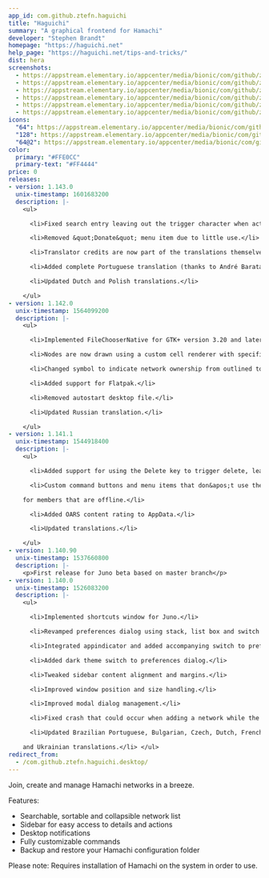 ```yaml
---
app_id: com.github.ztefn.haguichi
title: "Haguichi"
summary: "A graphical frontend for Hamachi"
developer: "Stephen Brandt"
homepage: "https://haguichi.net"
help_page: "https://haguichi.net/tips-and-tricks/"
dist: hera
screenshots:
  - https://appstream.elementary.io/appcenter/media/bionic/com/github/ztefn.haguichi/96900846BF9AEED4D0A46333CCD78A62/screenshots/image-1_orig.png
  - https://appstream.elementary.io/appcenter/media/bionic/com/github/ztefn.haguichi/96900846BF9AEED4D0A46333CCD78A62/screenshots/image-2_orig.png
  - https://appstream.elementary.io/appcenter/media/bionic/com/github/ztefn.haguichi/96900846BF9AEED4D0A46333CCD78A62/screenshots/image-3_orig.png
  - https://appstream.elementary.io/appcenter/media/bionic/com/github/ztefn.haguichi/96900846BF9AEED4D0A46333CCD78A62/screenshots/image-4_orig.png
  - https://appstream.elementary.io/appcenter/media/bionic/com/github/ztefn.haguichi/96900846BF9AEED4D0A46333CCD78A62/screenshots/image-5_orig.png
  - https://appstream.elementary.io/appcenter/media/bionic/com/github/ztefn.haguichi/96900846BF9AEED4D0A46333CCD78A62/screenshots/image-6_orig.png
icons:
  "64": https://appstream.elementary.io/appcenter/media/bionic/com/github/ztefn.haguichi/96900846BF9AEED4D0A46333CCD78A62/icons/64x64/com.github.ztefn.haguichi_com.github.ztefn.haguichi.png
  "128": https://appstream.elementary.io/appcenter/media/bionic/com/github/ztefn.haguichi/96900846BF9AEED4D0A46333CCD78A62/icons/128x128/com.github.ztefn.haguichi_com.github.ztefn.haguichi.png
  "64@2": https://appstream.elementary.io/appcenter/media/bionic/com/github/ztefn.haguichi/96900846BF9AEED4D0A46333CCD78A62/icons/64x64@2/com.github.ztefn.haguichi_com.github.ztefn.haguichi.png
color:
  primary: "#FFE0CC"
  primary-text: "#FF4444"
price: 0
releases:
- version: 1.143.0
  unix-timestamp: 1601683200
  description: |-
    <ul>

      <li>Fixed search entry leaving out the trigger character when activated by typing for the first time.</li>

      <li>Removed &quot;Donate&quot; menu item due to little use.</li>

      <li>Translator credits are now part of the translations themselves.</li>

      <li>Added complete Portuguese translation (thanks to André Barata).</li>

      <li>Updated Dutch and Polish translations.</li>

    </ul>
- version: 1.142.0
  unix-timestamp: 1564099200
  description: |-
    <ul>

      <li>Implemented FileChooserNative for GTK+ version 3.20 and later.</li>

      <li>Nodes are now drawn using a custom cell renderer with specific style context instead of separate icon resources.</li>

      <li>Changed symbol to indicate network ownership from outlined to filled star.</li>

      <li>Added support for Flatpak.</li>

      <li>Removed autostart desktop file.</li>

      <li>Updated Russian translation.</li>

    </ul>
- version: 1.141.1
  unix-timestamp: 1544918400
  description: |-
    <ul>

      <li>Added support for using the Delete key to trigger delete, leave and evict actions.</li>

      <li>Custom command buttons and menu items that don&apos;t use the %A address variable are not shown greyed out anymore

    for members that are offline.</li>

      <li>Added OARS content rating to AppData.</li>

      <li>Updated translations.</li>

    </ul>
- version: 1.140.90
  unix-timestamp: 1537660800
  description: |-
    <p>First release for Juno beta based on master branch</p>
- version: 1.140.0
  unix-timestamp: 1526083200
  description: |-
    <ul>

      <li>Implemented shortcuts window for Juno.</li>

      <li>Revamped preferences dialog using stack, list box and switch widgets.</li>

      <li>Integrated appindicator and added accompanying switch to preferences dialog.</li>

      <li>Added dark theme switch to preferences dialog.</li>

      <li>Tweaked sidebar content alignment and margins.</li>

      <li>Improved window position and size handling.</li>

      <li>Improved modal dialog management.</li>

      <li>Fixed crash that could occur when adding a network while the network list was being filtered.</li>

      <li>Updated Brazilian Portuguese, Bulgarian, Czech, Dutch, French, Italian, Polish, Slovak, Spanish, Swedish, Turkish

    and Ukrainian translations.</li> </ul>
redirect_from:
  - /com.github.ztefn.haguichi.desktop/
---
```


<p>Join, create and manage Hamachi networks in a breeze.</p>
<p>Features:</p>
<ul>
  <li>Searchable, sortable and collapsible network list</li>
  <li>Sidebar for easy access to details and actions</li>
  <li>Desktop notifications</li>
  <li>Fully customizable commands</li>
  <li>Backup and restore your Hamachi configuration folder</li>
</ul>
<p>Please note: Requires installation of Hamachi on the system in order to use.</p>